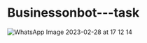 # Businessonbot---task


![WhatsApp Image 2023-02-28 at 17 12 14](https://user-images.githubusercontent.com/71545729/221843985-9da6b2f1-a86f-4a82-b2c0-e72d08523d9e.jpg)
